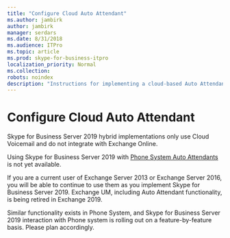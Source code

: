 ```yaml
---
title: "Configure Cloud Auto Attendant"
ms.author: jambirk
author: jambirk
manager: serdars
ms.date: 8/31/2018
ms.audience: ITPro
ms.topic: article
ms.prod: skype-for-business-itpro
localization_priority: Normal
ms.collection: 
robots: noindex
description: "Instructions for implementing a cloud-based Auto Attendant for your organization."
---
```


# Configure Cloud Auto Attendant

Skype for Business Server 2019 hybrid implementations only use Cloud Voicemail and do not integrate with Exchange Online.

Using Skype for Business Server 2019 with [Phone System Auto Attendants](/SkypeForBusiness/what-is-phone-system-in-office-365/what-are-phone-system-auto-attendants.md) is not yet available.

If you are a current user of Exchange Server 2013 or Exchange Server 2016, you will be able to continue to use them as you implement Skype for Business Server 2019. Exchange UM, including Auto Attendant functionality, is being retired in Exchange 2019.

Similar functionality exists in Phone System, and Skype for Business Server 2019 interaction with Phone system is rolling out on a feature-by-feature basis. Please plan accordingly.